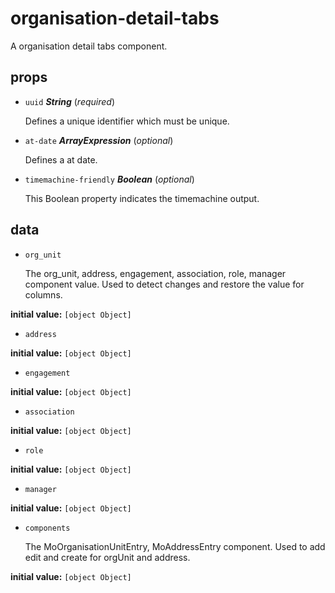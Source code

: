# organisation-detail-tabs 

A organisation detail tabs component. 

## props 

- `uuid` ***String*** (*required*) 

  Defines a unique identifier which must be unique. 

- `at-date` ***ArrayExpression*** (*optional*) 

  Defines a at date. 

- `timemachine-friendly` ***Boolean*** (*optional*) 

  This Boolean property indicates the timemachine output. 

## data 

- `org_unit` 

  The org_unit, address, engagement, association, role, manager component value.
  Used to detect changes and restore the value for columns. 

**initial value:** `[object Object]` 

- `address` 

**initial value:** `[object Object]` 

- `engagement` 

**initial value:** `[object Object]` 

- `association` 

**initial value:** `[object Object]` 

- `role` 

**initial value:** `[object Object]` 

- `manager` 

**initial value:** `[object Object]` 

- `components` 

  The MoOrganisationUnitEntry, MoAddressEntry component.
  Used to add edit and create for orgUnit and address. 

**initial value:** `[object Object]` 

